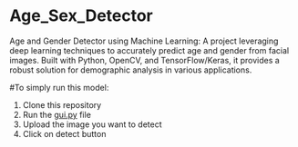 # Age_Sex_Detector
Age and Gender Detector using Machine Learning: A project leveraging deep learning techniques to accurately predict age and gender from facial images. Built with Python, OpenCV, and TensorFlow/Keras, it provides a robust solution for demographic analysis in various applications.

#To simply run this model:
1. Clone this repository
2. Run the [gui.py](https://github.com/srivastavankur1/Age_Sex_Detector/blob/main/gui.ipynb) file
3. Upload the image you want to detect
4. Click on detect button
   

